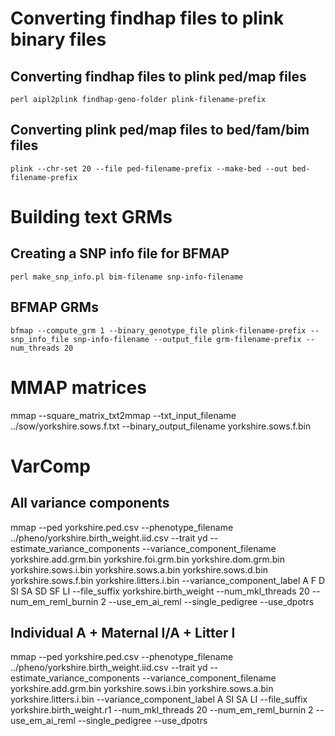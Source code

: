 # Converting findhap files to plink binary files
## Converting findhap files to plink ped/map files
```
perl aipl2plink findhap-geno-folder plink-filename-prefix
```
## Converting plink ped/map files to bed/fam/bim files
```
plink --chr-set 20 --file ped-filename-prefix --make-bed --out bed-filename-prefix
```

# Building text GRMs
## Creating a SNP info file for BFMAP
```
perl make_snp_info.pl bim-filename snp-info-filename
```
## BFMAP GRMs
```
bfmap --compute_grm 1 --binary_genotype_file plink-filename-prefix --snp_info_file snp-info-filename --output_file grm-filename-prefix --num_threads 20
```

# MMAP matrices
mmap --square_matrix_txt2mmap --txt_input_filename ../sow/yorkshire.sows.f.txt --binary_output_filename yorkshire.sows.f.bin

# VarComp
## All variance components
mmap --ped yorkshire.ped.csv --phenotype_filename ../pheno/yorkshire.birth_weight.iid.csv --trait yd --estimate_variance_components --variance_component_filename yorkshire.add.grm.bin yorkshire.foi.grm.bin yorkshire.dom.grm.bin yorkshire.sows.i.bin yorkshire.sows.a.bin yorkshire.sows.d.bin yorkshire.sows.f.bin yorkshire.litters.i.bin --variance_component_label A F D SI SA SD SF LI --file_suffix yorkshire.birth_weight --num_mkl_threads 20 --num_em_reml_burnin 2 --use_em_ai_reml --single_pedigree --use_dpotrs
## Individual A + Maternal I/A + Litter I
mmap --ped yorkshire.ped.csv --phenotype_filename ../pheno/yorkshire.birth_weight.iid.csv --trait yd --estimate_variance_components --variance_component_filename yorkshire.add.grm.bin yorkshire.sows.i.bin yorkshire.sows.a.bin yorkshire.litters.i.bin --variance_component_label A SI SA LI --file_suffix yorkshire.birth_weight.r1 --num_mkl_threads 20 --num_em_reml_burnin 2 --use_em_ai_reml --single_pedigree --use_dpotrs
